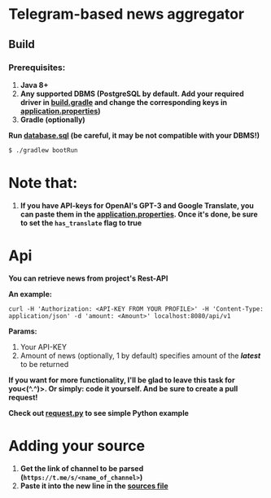 # Telegram-based news aggregator

## Build

### Prerequisites:

1) __Java 8+__
2) __Any supported DBMS (PostgreSQL by default. Add your required driver in [build.gradle](https://github.com/Jujumba/NewsFromFaridSenpai/blob/master/build.gradle) and change the corresponding keys in [application.properties](https://github.com/Jujumba/NewsFromFaridSenpai/blob/master/src/main/resources/application.properties))__
3) __Gradle (optionally)__

__Run [database.sql](https://github.com/Jujumba/NewsFromFaridSenpai/blob/master/src/main/resources/database.sql) (be careful, it may be not compatible with your DBMS!)__

```sh 
$ ./gradlew bootRun
```

# Note that:

1) __If you have API-keys for OpenAI's GPT-3 and Google Translate, you can paste them in the [application.properties](https://github.com/Jujumba/NewsFromFaridSenpai/blob/master/src/main/resources/application.properties). Once it's done, be sure to set the `has_translate` flag to true__

# Api

__You can retrieve news from project's Rest-API__

__An example:__

```
curl -H 'Authorization: <API-KEY FROM YOUR PROFILE>' -H 'Content-Type: application/json' -d 'amount: <Amount>' localhost:8080/api/v1
```
__Params:__
1) Your API-KEY
2) Amount of news (optionally, 1 by default) specifies amount of the  *__latest__* to be returned

__If you want for more functionality, I'll be glad to leave this task for you<(^.^)>. Or simply: code it yourself. And be sure to create a pull request!__

__Check out [request.py](https://github.com/Jujumba/NewsFromFaridSenpai/blob/master/src/main/resources/request.py) to see simple Python example__

# Adding your source

1) __Get the link of channel to be parsed (``https://t.me/s/<name_of_channel>``)__
2) __Paste it into the new line in the [sources file](https://github.com/Jujumba/NewsFromFaridSenpai/tree/master/src/main/resources/sources.txt)__